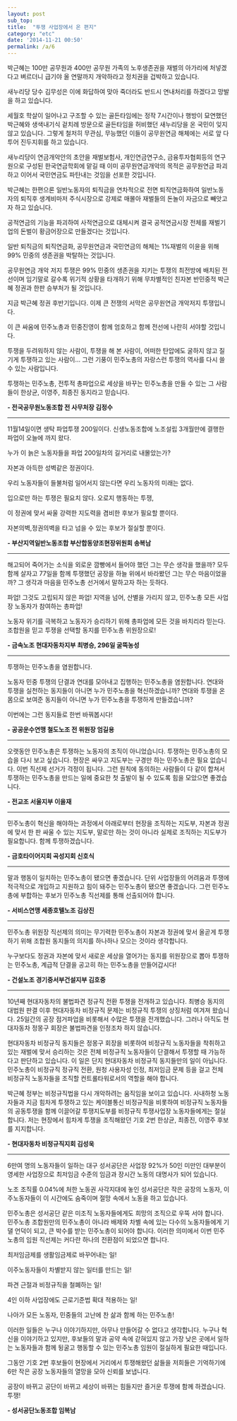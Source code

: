 ```yaml
---
layout: post
sub_top: 
title:  "투쟁 사업장에서 온 편지"
category: "etc"
date: '2014-11-21 00:50'
permalink: /a/6
---
```



박근혜는 100만 공무원과 400만 공무원 가족의 노후생존권을 재벌의 아가리에 처넣겠다고 벼르더니 급기야 올 연말까지 개악하라고 정치권을 겁박하고 있습니다.

새누리당 당수 김무성은 이에 화답하여 맞아 죽더라도 반드시 연내처리를 하겠다고 망발을 하고 있습니다.

세월호 학살이 일어나고 구조할 수 있는 골든타임에는 정작 7시간이나 행방이 묘연했던 박근혜와 생색내기식 겉치례 방문으로 골든타임을 허비했던 새누리당을 온 국민이 잊지 않고 있습니다. 그렇게 철저히 무관심, 무능했던 이들이 공무원연금 해체에는 서로 앞 다투어 진두지휘를 하고 있습니다.

새누리당이 연금개악안의 초안을 재벌보험사, 개인연금연구소, 금융투자협회등의 연구원으로 구성된 한국연금학회에 맡길 때 이미 공무원연금개악의 목적은 공무원연금 파괴하고 이어서 국민연금도 파탄내는 것임을 선포한 것입니다.

박근혜는 한편으론 일반노동자의 퇴직금을 연차적으로 전면 퇴직연금화하여 일반노동자의 퇴직후 생계비마저 주식시장으로 강제로 매몰아 재벌들의 돈놀이 자금으로 빼앗고자 하고 있습니다.

공적연금의 기능을 파괴하여 사적연금으로 대체시켜 결국 공적연금시장 전체를 재벌기업의 돈벌이 황금어장으로 만들겠다는 것입니다.

일반 퇴직금의 퇴직연금화, 공무원연금과 국민연금의 해체는 1%재벌의 이윤을 위해 99% 민중의 생존권을 박탈하는 것입니다.

공무원연금 개악 저지 투쟁은 99% 민중의 생존권을 지키는 투쟁의 최전방에 배치된 전선이며 임기말로 갈수록 위기적 상황을 타개하기 위해 무차별적인 친자본 반민중적 박근혜 정권과 한판 승부처가 될 것입니다.

지금 박근혜 정권 후반기입니다. 이제 큰 전쟁의 서막은 공무원연금 개악저지 투쟁입니다.

이 큰 싸움에 민주노총과 민중진영이 함께 엄호하고 함께 전선에 나란히 서야할 것입니다.

투쟁을 두려워하지 않는 사람이, 투쟁을 해 본 사람이, 어떠한 탄압에도 굴하지 않고 질기게 투쟁하고 있는 사람이... 그런 기풍이 민주노총의 자랑스런 투쟁의 역사를 다시 쓸 수 있는 사람입니다.

투쟁하는 민주노총, 전투적 총파업으로 세상을 바꾸는 민주노총을 만들 수 있는 그 사람들이 한상균, 이영주, 최종진 동지라고 믿습니다.

**\- 전국공무원노동조합 전 사무처장 김정수**

------

11월14일이면 생탁 파업투쟁 200일이다. 신생노동조합에 노조설립 3개월만에 결행한 파업이 오늘에 까지 왔다.

누가 이 늙은 노동자들을 파업 200일차의 길거리로 내몰았는가?

자본과 아득한 성벽같은 정권이다.

우리 노동자들이 들불처럼 일어서지 않는다면 우리 노동자의 미래는 없다.

입으로만 하는 투쟁은 필요치 않다. 오로지 행동하는 투쟁,

이 정권에 맞서 싸울 강력한 지도력을 겸비한 후보가 필요할 뿐이다.

자본의벽,정권의벽을 타고 넘을 수 있는 후보가 절실할 뿐이다.

**\- 부산지역일반노동조합 부산합동양조현장위원회 송복남**

------

해고되어 죽어가는 소식을 외로운 깜빵에서 들어야 했던 그는 무슨 생각을 했을까? 모두 함께 살자고 77일을 함께 투쟁했던 공장을 하늘 위에서 바라봤던 그는 무슨 마음이었을까? 그 생각과 마음을 민주노총 선거에서 말하고자 하는 듯하다.

파업! 그것도 고립되지 않은 파업! 지역을 넘어, 산별을 가리지 않고, 민주노총 모든 사업장 노동자가 참여하는 총파업!

노동자 위기를 극복하고 노동자가 승리하기 위해 총파업에 모든 것을 바치리라 믿는다. 조합원을 믿고 투쟁을 선택할 동지를 민주노총 위원장으로!

**\- 금속노조 현대자동차지부 최병승, 296일 굴뚝농성**

------

투쟁하는 민주노총을 염원합니다.

노동자 민중 투쟁의 단결과 연대를 모아내고 집행하는 민주노총을 염원합니다. 연대와 투쟁을 실천하는 동지들이 아니면 누가 민주노총을 혁신하겠습니까? 연대와 투쟁을 온 몸으로 보여준 동지들이 아니면 누가 민주노총을 투쟁하게 만들겠습니까?

이번에는 그런 동지들로 한번 바꿔봅시다!

**\- 공공운수연맹 철도노조 전 위원장 엄길용**

------

오랫동안 민주노총은 투쟁하는 노동자의 조직이 아니었습니다. 투쟁하는 민주노총의 모습을 다시 보고 싶습니다. 현장은 싸우고 지도부는 구경만 하는 민주노총은 필요 없습니다. 이번 직선제 선거가 걱정이 됩니다. 그런 원칙에 동의하는 사람들이 다 같이 합쳐서 투쟁하는 민주노총을 만드는 일에 중요한 첫 출발이 될 수 있도록 힘을 모았으면 좋겠습니다.

**\- 전교조 서울지부 이을재**

------

민주노총이 혁신을 해야하는 과정에서 아래로부터 현장을 조직하는 지도부, 자본과 정권에 맞서 한 판 싸울 수 있는 지도부, 말로만 하는 것이 아니라 실제로 조직하는 지도부가 필요합니다. 함께 투쟁하겠습니다.

**\- 금호타이어지회 곡성지회 신호식**

------

말과 행동이 일치하는 민주노총이 됐으면 좋겠습니다. 단위 사업장들의 어려움과 투쟁에 적극적으로 개입하고 지원하고 힘이 돼주는 민주노총이 됐으면 좋겠습니다. 그런 민주노총에 부합하는 후보가 민주노총 직선제를 통해 선출되어야 합니다.

**\- 서비스연맹 세종호텔노조 김상진**

------

민주노총 위원장 직선제의 의미는 무기력한 민주노총이 자본과 정권에 맞서 올곧게 투쟁하기 위해 조합원 동지들의 의지를 하나하나 모으는 것이라 생각합니다.

누구보다도 정권과 자본에 맞서 새로운 세상을 열어가는 동지를 위원장으로 뽑아 투쟁하는 민주노총, 계급적 단결을 공고히 하는 민주노총을 만들어갑시다!

**\- 건설노조 경기중서부건설지부 김호중**

------

10년째 현대자동차의 불법파견 정규직 전환 투쟁을 전개하고 있습니다. 최병승 동지의 대법원 판결 이후 현대자동차 비정규직 문제는 비정규직 투쟁의 상징처럼 여겨져 왔습니다. 25일간의 공장 점거파업을 비롯해서 수많은 투쟁을 전개했습니다. 그러나 아직도 현대자동차 정몽구 회장은 불법파견을 인정조차 하지 않습니다.

현대자동차 비정규직 동지들은 정몽구 회장을 비롯하여 비정규직 노동자들을 착취하고 있는 재벌에 맞서 승리하는 것은 전체 비정규직 노동자들이 단결해서 투쟁할 때 가능하다고 판단하고 있습니다. 이 일은 단지 현대자동차 비정규직 동지들만의 일이 아닙니다. 민주노총이 비정규직 정규직 전환, 원청 사용자성 인정, 최저임금 문제 등을 걸고 전체 비정규직 노동자들을 조직할 컨트롤타워로서의 역할을 해야 합니다.

박근혜 정부는 비정규직법을 다시 개악하려는 움직임을 보이고 있습니다. 사내하청 노동자들과 지금 힘차게 투쟁하고 있는 케이블통신 비정규직을 비롯하여 비정규직 노동자들의 공동투쟁을 함께 이끌어갈 투쟁지도부를 비정규직 투쟁사업장 노동자들에게는 절실합니다. 저는 현장에서 힘차게 투쟁을 조직해왔던 기호 2번 한상균, 최종진, 이영주 후보를 지지합니다.

**\- 현대자동차 비정규직지회 김성욱**

------

6만여 명의 노동자들이 일하는 대구 성서공단은 사업장 92%가 50인 미만인 대부분이 영세한 사업장으로 최저임금 수준의 임금과 장시간 노동의 대명사가 되어 있습니다.

노조 조직률 0.04%에 처한 노동권 사각지대에 놓인 성서공단은 작은 공장의 노동자, 이주노동자들이 이 시간에도 숨죽이며 절망 속에서 노동을 하고 있습니다.

민주노총은 성서공단 같은 미조직 노동자들에게도 희망의 조직으로 우뚝 서야 합니다. 민주노총 조합원만의 민주노총이 아니라 배제와 차별 속에 있는 다수의 노동자들에게 기댈 언덕이 되고, 큰 박수를 받는 민주노총이 되어야 합니다. 이러한 의미에서 이번 민주노총의 임원 직선제는 커다란 하나의 전환점이 되었으면 합니다.

최저임금제를 생활임금제로 바꾸어내는 일!

이주노동자들이 차별받지 않는 일터를 만드는 일!

파견 근절과 비정규직을 철폐하는 일!

4인 이하 사업장에도 근로기준법 확대 적용하는 일!

나아가 모든 노동자, 민중들의 고난에 찬 삶과 함께 하는 민주노총!

이러한 일들은 누구나 이야기하지만, 아무나 만들어갈 수 없다고 생각합니다. 누구나 혁신을 이야기하고 있지만, 후보들의 말과 공약 속에 갇혀있지 않고 가장 낮은 곳에서 일하는 노동자들과 함께 뒹굴고 행동할 수 있는 민주노총 임원이 절실하게 필요한 때입니다.

그동안 기호 2번 후보들이 현장에서 거리에서 투쟁해왔던 삶들을 저희들은 기억하기에 6만 작은 공장 노동자들의 열망을 모아 신뢰를 보냅니다.

공장이 바뀌고 공단이 바뀌고 세상이 바뀌는 힘들지만 즐거운 투쟁에 함께 하겠습니다. 투쟁!

**\- 성서공단노동조합 임복남**
